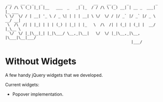      __    __ _ _   _                 _     __    __ _     _            _       
    / / /\ \ (_) |_| |__   ___  _   _| |_  / / /\ \ (_) __| | __ _  ___| |_ ___ 
    \ \/  \/ / | __| '_ \ / _ \| | | | __| \ \/  \/ / |/ _` |/ _` |/ _ \ __/ __|
     \  /\  /| | |_| | | | (_) | |_| | |_   \  /\  /| | (_| | (_| |  __/ |_\__ \
      \/  \/ |_|\__|_| |_|\___/ \__,_|\__|   \/  \/ |_|\__,_|\__, |\___|\__|___/
                                                             |___/              

Without Widgets
===============

A few handy jQuery widgets that we developed.

Current widgets:

* Popover implementation.